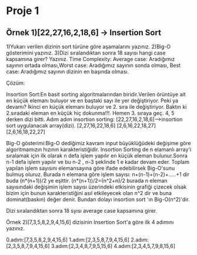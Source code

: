  <h1>Proje 1</h1>

<h2>Örnek 1)[22,27,16,2,18,6] -> Insertion Sort<br></h1>

1)Yukarı verilen dizinin sort türüne göre aşamalarını yazınız.
2)Big-O gösterimini yazınız.
3)Dizi sıralandıktan sonra 18 sayısı hangi case kapsamına girer? Yazınız.
Time Complexity: Average case: Aradığımız sayının ortada olması,Worst case: Aradığımız sayının sonda olması, Best case: Aradığımız sayının dizinin en başında olması.

 Çözüm:

 Insortion Sort:En basit sorting algoritmalarından biridir.Verilen örüntüye ait en küçük elemanı buluyor ve en baştaki sayı ile yer değiştiriyor. Peki ya devamı? İkinci en küçük elemanı buluyor ve 2. sıra ile değiştiriyor. Baktın ki 2.sıradaki eleman en küçük hiç dokunma!!!. Hemen 3. sıraya geç. 4, 5 derken dizi bitti.
 Adım adım insortion sorting:
 [22,27,16,2,18,6]-->insortion sort uygulanacak array(dizi).
 [2,27,16,22,18,6]
 [2,6,16,22,18,27]
 [2,6,16,18,22,27]
  
 Big-O gösterimi:Big-O dediğimiz kavram input büyüklüğüdeki değişime göre algoritmamızın hızının karakteristiğidir.
 Insortion Sorting de n elamanlı array'i sıralamak için ilk olarak n defa işlem yapılır en küçük eleman bulunur.Sonra n-1 defa işlem yapılır ve bu n-2 , n-3 şeklinde 1 e kadar devam eder.
 Toplam yapılan işlem sayısını elemansayına göre ifade edebilirsek Big-O'sunu bulmuş oluruz.
 Burada n elemana göre işlem sayısı:
 n+(n-1)+(n-2)+.....+1 dir buda (n*(n+1))/2 ye eşittir.
 (n*(n+1))/2=(n^2+n)/2 burada n eleman sayısındaki değişimin işlem sayısı üzerindeki etkisinin grafiği çizecek olsak bizim için bunun karakteristiğini asıl etkileyecek olan n^2 dir ve buna dominat(baskın) değer denir.
 Bundan dolayı insortion sort 'ın Big-O(n^2)'dir.
 
 Dizi sıralandıktan sonra 18 syısı average case kapsamına girer.
 

 

 Örnek 2)[7,3,5,8,2,9,4,15,6] dizisinin Insertion Sort'a göre ilk 4 adımını yazınız.
 
 0.adım:[7,3,5,8,2,9,4,15,6]
 1.adım:[2,3,5,8,7,9,4,15,6]
 2.adım:[2,3,5,8,7,9,4,15,6]
 3.adım:[2,3,4,8,7,9,5,15,6]
 4.adım:[2,3,4,5,7,9,8,15,6]
 
